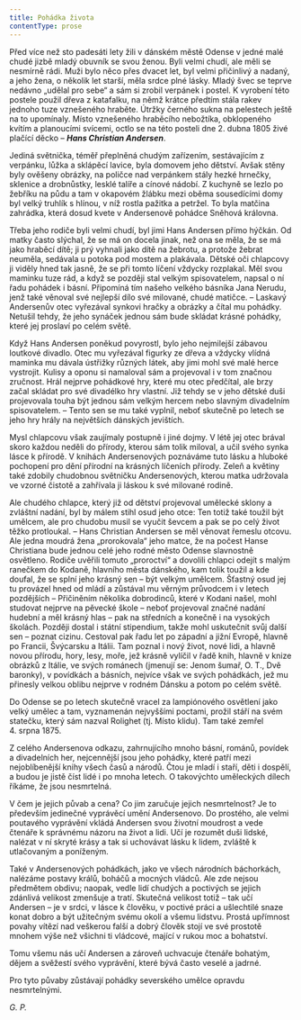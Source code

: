 ```yaml
---
title: Pohádka života
contentType: prose
---
```


<section>

Před více než sto padesáti lety žili v dánském městě Odense v jedné malé chudé jizbě mladý obuvník se svou ženou. Byli velmi chudí, ale měli se nesmírně rádi. Muži bylo něco přes dvacet let, byl velmi přičinlivý a nadaný, a jeho žena, o několik let starší, měla srdce plné lásky. Mladý švec se teprve nedávno „udělal pro sebe“ a sám si zrobil verpánek i postel. K vyrobení této postele použil dřeva z katafalku, na němž krátce předtím stála rakev jednoho tuze vznešeného hraběte. Útržky černého sukna na pelestech ještě na to upomínaly. Místo vznešeného hraběcího nebožtíka, obklopeného kvítím a planoucími svícemi, octlo se na této posteli dne 2. dubna 1805 živé plačící děcko – **_Hans Christian Andersen_**.

Jediná světnička, téměř přeplněná chudým zařízením, sestávajícím z verpánku, lůžka a sklápěcí lavice, byla domovem jeho dětství. Avšak stěny byly ověšeny obrázky, na poličce nad verpánkem stály hezké hrnečky, sklenice a drobnůstky, lesklé talíře a cínové nádobí. Z kuchyně se lezlo po žebříku na půdu a tam v okapovém žlábku mezi oběma sousedícími domy byl velký truhlík s hlínou, v níž rostla pažitka a petržel. To byla matčina zahrádka, která dosud kvete v Andersenově pohádce Sněhová královna.

Třeba jeho rodiče byli velmi chudí, byl jimi Hans Andersen přímo hýčkán. Od matky často slýchal, že se má on docela jinak, než ona se měla, že se má jako hraběcí dítě; ji prý vyhnali jako dítě na žebrotu, a protože žebrat neuměla, sedávala u potoka pod mostem a plakávala. Dětské oči chlapcovy ji viděly hned tak jasně, že se při tomto líčení vždycky rozplakal. Měl svou maminku tuze rád, a když se později stal velkým spisovatelem, napsal o ní řadu pohádek i básní. Připomíná tím našeho velkého básníka Jana Nerudu, jenž také věnoval své nejlepší dílo své milované, chudé matičce. – Laskavý Andersenův otec vyřezával synkovi hračky a obrázky a čítal mu pohádky. Netušil tehdy, že jeho synáček jednou sám bude skládat krásné pohádky, které jej proslaví po celém světě.

Když Hans Andersen poněkud povyrostl, bylo jeho nejmilejší zábavou loutkové divadlo. Otec mu vyřezával figurky ze dřeva a vždycky vlídná maminka mu dávala ústřižky různých látek, aby jimi mohl své malé herce vystrojit. Kulisy a oponu si namaloval sám a projevoval i v tom značnou zručnost. Hrál nejprve pohádkové hry, které mu otec předčítal, ale brzy začal skládat pro své divadélko hry vlastní. Již tehdy se v jeho dětské duši projevovala touha být jednou sám velkým hercem nebo slavným divadelním spisovatelem. – Tento sen se mu také vyplnil, neboť skutečně po letech se jeho hry hrály na největších dánských jevištích.

Mysl chlapcovu však zaujímaly postupně i jiné dojmy. V létě jej otec brával skoro každou neděli do přírody, kterou sám tolik miloval, a učil svého synka lásce k přírodě. V knihách Andersenových poznáváme tuto lásku a hluboké pochopení pro dění přírodní na krásných líčeních přírody. Zeleň a květiny také zdobily chudobnou světničku Andersenových, kterou matka udržovala ve vzorné čistotě a zahřívala ji láskou k své milované rodině.

Ale chudého chlapce, který již od dětství projevoval umělecké sklony a zvláštní nadání, byl by málem stihl osud jeho otce: Ten totiž také toužil být umělcem, ale pro chudobu musil se vyučit ševcem a pak se po celý život těžko protloukal. – Hans Christian Andersen se měl věnovat řemeslu otcovu. Ale jedna moudrá žena „prorokovala“ jeho matce, že na počest Hanse Christiana bude jednou celé jeho rodné město Odense slavnostně osvětleno. Rodiče uvěřili tomuto „proroctví“ a dovolili chlapci odejít s malým ranečkem do Kodaně, hlavního města dánského, kam tolik toužil a kde doufal, že se splní jeho krásný sen – být velkým umělcem. Šťastný osud jej tu provázel hned od mládí a zůstával mu věrným průvodcem i v letech pozdějších – Přičiněním několika dobrodinců, které v Kodani našel, mohl studovat nejprve na pěvecké škole – neboť projevoval značné nadání hudební a měl krásný hlas – pak na středních a konečně i na vysokých školách. Později dostal i státní stipendium, takže mohl uskutečnit svůj další sen – poznat cizinu. Cestoval pak řadu let po západní a jižní Evropě, hlavně po Francii, Švýcarsku a Itálii. Tam poznal i nový život, nové lidi, a hlavně novou přírodu, hory, lesy, moře, jež krásně vylíčil v řadě knih, hlavně v knize obrázků z Itálie, ve svých románech (jmenují se: Jenom šumař, O. T., Dvě baronky), v povídkách a básních, nejvíce však ve svých pohádkách, jež mu přinesly velkou oblibu nejprve v rodném Dánsku a potom po celém světě.

Do Odense se po letech skutečně vracel za lampiónového osvětlení jako velký umělec a tam, vyznamenán nejvyššími poctami, prožil stáří na svém statečku, který sám nazval Rolighet (tj. Místo klidu). Tam také zemřel 4. srpna 1875.

Z celého Andersenova odkazu, zahrnujícího mnoho básní, románů, povídek a divadelních her, nejcennější jsou jeho pohádky, které patří mezi nejoblíbenější knihy všech časů a národů. Čtou je mladí i staří, děti i dospělí, a budou je jistě číst lidé i po mnoha letech. O takovýchto uměleckých dílech říkáme, že jsou nesmrtelná.

V čem je jejich půvab a cena? Co jim zaručuje jejich nesmrtelnost? Je to především jedinečné vyprávěcí umění Andersenovo. Do prostého, ale velmi poutavého vyprávění vkládá Andersen svou životní moudrost a vede čtenáře k správnému názoru na život a lidi. Učí je rozumět duši lidské, nalézat v ní skryté krásy a tak si uchovávat lásku k lidem, zvláště k utlačovaným a poníženým.

Také v Andersenových pohádkách, jako ve všech národních báchorkách, nalézáme postavy králů, boháčů a mocných vládců. Ale zde nejsou předmětem obdivu; naopak, vedle lidí chudých a poctivých se jejich zdánlivá velikost zmenšuje a tratí. Skutečná velikost totiž – tak učí Andersen – je v srdci, v lásce k člověku, v poctivé práci a ušlechtilé snaze konat dobro a být užitečným svému okolí a všemu lidstvu. Prostá upřímnost povahy vítězí nad veškerou falší a dobrý člověk stojí ve své prostotě mnohem výše než všichni ti vládcové, mající v rukou moc a bohatství.

Tomu všemu nás učí Andersen a zároveň uchvacuje čtenáře bohatým, dějem a svěžestí svého vyprávění, které bývá často veselé a jadrné.

Pro tyto půvaby zůstávají pohádky severského umělce opravdu nesmrtelnými.

_G. P._

</section>
